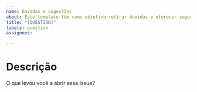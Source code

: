 ```yaml
---
name: Duvidas e sugestões
about: Este template tem como objetivo retirar duvidas e oferecer sugestões
title: "[QUESTION]"
labels: question
assignees: ''

---
```


# Descrição

O que levou você a abrir essa Issue?
